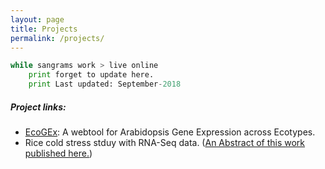 ```yaml
---
layout: page
title: Projects
permalink: /projects/
---
```


```python
while sangrams work > live online
	print forget to update here.
	print Last updated: September-2018
```
##### Project links:
* [EcoGEx](https://sangram.shinyapps.io/EcoGEx/): A webtool for Arabidopsis Gene Expression across Ecotypes.
* Rice cold stress stduy with RNA-Seq data. ([An Abstract of this work published here.](https://www.canadianjbiotech.com/CAN_J_BIOTECH/Archives/v1/Special%20Issue/cjb.2017-a187.pdf))
